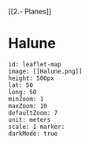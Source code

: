 [[2.- Planes]]
# Halune
```leaflet 
id: leaflet-map 
image: [[Halune.png]] 
height: 500px 
lat: 50 
long: 50 
minZoom: 1 
maxZoom: 10 
defaultZoom: 7
unit: meters 
scale: 1 marker: 
darkMode: true 
```